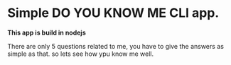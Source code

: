 # Simple DO YOU KNOW ME CLI app.

**This app is build in nodejs**

There are only 5 questions related to me, you have to give the answers as simple as that. so lets see how ypu know me well.